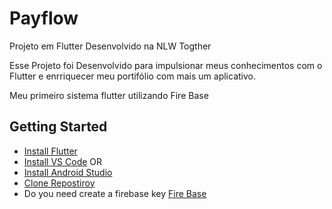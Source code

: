 # Payflow

Projeto em Flutter Desenvolvido na NLW Togther

Esse Projeto foi Desenvolvido para impulsionar meus conhecimentos com o Flutter e enrriquecer meu portifólio com mais um aplicativo.

Meu primeiro sistema flutter utilizando Fire Base

## Getting Started

- [Install Flutter](https://flutter.dev/docs/get-started/install)
- [Install VS Code](https://code.visualstudio.com/download) OR
- [Install Android Studio](https://code.visualstudio.com/download)
- [Clone Repostiroy](https://github.com/CaioCLDias/pay-flow-app.git)
- Do you need create a firebase key [Fire Base](https://firebase.google.com/)

